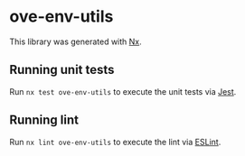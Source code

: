 # ove-env-utils

This library was generated with [Nx](https://nx.dev).

## Running unit tests

Run `nx test ove-env-utils` to execute the unit tests via [Jest](https://jestjs.io).

## Running lint

Run `nx lint ove-env-utils` to execute the lint via [ESLint](https://eslint.org/).
